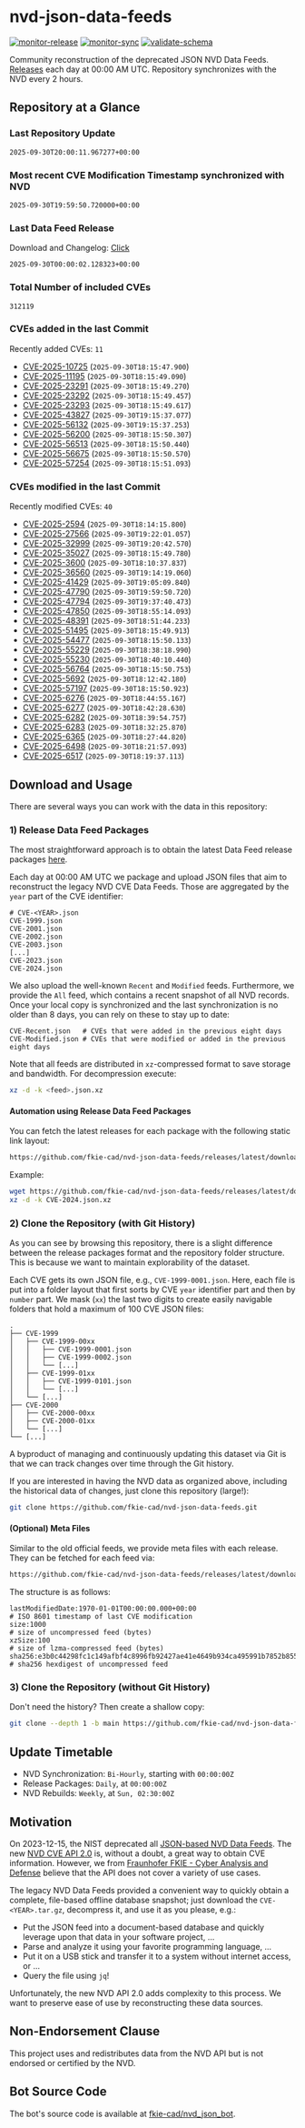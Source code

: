 # nvd-json-data-feeds

[![monitor-release](https://github.com/fkie-cad/nvd-json-data-feeds/actions/workflows/monitor_release.yml/badge.svg)](https://github.com/fkie-cad/nvd-json-data-feeds/actions/workflows/monitor_release.yml)
[![monitor-sync](https://github.com/fkie-cad/nvd-json-data-feeds/actions/workflows/monitor_sync.yml/badge.svg)](https://github.com/fkie-cad/nvd-json-data-feeds/actions/workflows/monitor_sync.yml)
[![validate-schema](https://github.com/fkie-cad/nvd-json-data-feeds/actions/workflows/validate_schema.yml/badge.svg)](https://github.com/fkie-cad/nvd-json-data-feeds/actions/workflows/validate_schema.yml)

Community reconstruction of the deprecated JSON NVD Data Feeds.
[Releases](https://github.com/fkie-cad/nvd-json-data-feeds/releases/latest) each day at 00:00 AM UTC.
Repository synchronizes with the NVD every 2 hours.

## Repository at a Glance

### Last Repository Update

```plain
2025-09-30T20:00:11.967277+00:00
```

### Most recent CVE Modification Timestamp synchronized with NVD

```plain
2025-09-30T19:59:50.720000+00:00
```

### Last Data Feed Release

Download and Changelog: [Click](https://github.com/fkie-cad/nvd-json-data-feeds/releases/latest)

```plain
2025-09-30T00:00:02.128323+00:00
```

### Total Number of included CVEs

```plain
312119
```

### CVEs added in the last Commit

Recently added CVEs: `11`

- [CVE-2025-10725](CVE-2025/CVE-2025-107xx/CVE-2025-10725.json) (`2025-09-30T18:15:47.900`)
- [CVE-2025-11195](CVE-2025/CVE-2025-111xx/CVE-2025-11195.json) (`2025-09-30T18:15:49.090`)
- [CVE-2025-23291](CVE-2025/CVE-2025-232xx/CVE-2025-23291.json) (`2025-09-30T18:15:49.270`)
- [CVE-2025-23292](CVE-2025/CVE-2025-232xx/CVE-2025-23292.json) (`2025-09-30T18:15:49.457`)
- [CVE-2025-23293](CVE-2025/CVE-2025-232xx/CVE-2025-23293.json) (`2025-09-30T18:15:49.617`)
- [CVE-2025-43827](CVE-2025/CVE-2025-438xx/CVE-2025-43827.json) (`2025-09-30T19:15:37.077`)
- [CVE-2025-56132](CVE-2025/CVE-2025-561xx/CVE-2025-56132.json) (`2025-09-30T19:15:37.253`)
- [CVE-2025-56200](CVE-2025/CVE-2025-562xx/CVE-2025-56200.json) (`2025-09-30T18:15:50.307`)
- [CVE-2025-56513](CVE-2025/CVE-2025-565xx/CVE-2025-56513.json) (`2025-09-30T18:15:50.440`)
- [CVE-2025-56675](CVE-2025/CVE-2025-566xx/CVE-2025-56675.json) (`2025-09-30T18:15:50.570`)
- [CVE-2025-57254](CVE-2025/CVE-2025-572xx/CVE-2025-57254.json) (`2025-09-30T18:15:51.093`)


### CVEs modified in the last Commit

Recently modified CVEs: `40`

- [CVE-2025-2594](CVE-2025/CVE-2025-25xx/CVE-2025-2594.json) (`2025-09-30T18:14:15.800`)
- [CVE-2025-27566](CVE-2025/CVE-2025-275xx/CVE-2025-27566.json) (`2025-09-30T19:22:01.057`)
- [CVE-2025-32999](CVE-2025/CVE-2025-329xx/CVE-2025-32999.json) (`2025-09-30T19:20:42.570`)
- [CVE-2025-35027](CVE-2025/CVE-2025-350xx/CVE-2025-35027.json) (`2025-09-30T18:15:49.780`)
- [CVE-2025-3600](CVE-2025/CVE-2025-36xx/CVE-2025-3600.json) (`2025-09-30T18:10:37.837`)
- [CVE-2025-36560](CVE-2025/CVE-2025-365xx/CVE-2025-36560.json) (`2025-09-30T19:14:19.060`)
- [CVE-2025-41429](CVE-2025/CVE-2025-414xx/CVE-2025-41429.json) (`2025-09-30T19:05:09.840`)
- [CVE-2025-47790](CVE-2025/CVE-2025-477xx/CVE-2025-47790.json) (`2025-09-30T19:59:50.720`)
- [CVE-2025-47794](CVE-2025/CVE-2025-477xx/CVE-2025-47794.json) (`2025-09-30T19:37:40.473`)
- [CVE-2025-47850](CVE-2025/CVE-2025-478xx/CVE-2025-47850.json) (`2025-09-30T18:55:14.093`)
- [CVE-2025-48391](CVE-2025/CVE-2025-483xx/CVE-2025-48391.json) (`2025-09-30T18:51:44.233`)
- [CVE-2025-51495](CVE-2025/CVE-2025-514xx/CVE-2025-51495.json) (`2025-09-30T18:15:49.913`)
- [CVE-2025-54477](CVE-2025/CVE-2025-544xx/CVE-2025-54477.json) (`2025-09-30T18:15:50.133`)
- [CVE-2025-55229](CVE-2025/CVE-2025-552xx/CVE-2025-55229.json) (`2025-09-30T18:38:18.990`)
- [CVE-2025-55230](CVE-2025/CVE-2025-552xx/CVE-2025-55230.json) (`2025-09-30T18:40:10.440`)
- [CVE-2025-56764](CVE-2025/CVE-2025-567xx/CVE-2025-56764.json) (`2025-09-30T18:15:50.753`)
- [CVE-2025-5692](CVE-2025/CVE-2025-56xx/CVE-2025-5692.json) (`2025-09-30T18:12:42.180`)
- [CVE-2025-57197](CVE-2025/CVE-2025-571xx/CVE-2025-57197.json) (`2025-09-30T18:15:50.923`)
- [CVE-2025-6276](CVE-2025/CVE-2025-62xx/CVE-2025-6276.json) (`2025-09-30T18:44:55.167`)
- [CVE-2025-6277](CVE-2025/CVE-2025-62xx/CVE-2025-6277.json) (`2025-09-30T18:42:28.630`)
- [CVE-2025-6282](CVE-2025/CVE-2025-62xx/CVE-2025-6282.json) (`2025-09-30T18:39:54.757`)
- [CVE-2025-6283](CVE-2025/CVE-2025-62xx/CVE-2025-6283.json) (`2025-09-30T18:32:25.870`)
- [CVE-2025-6365](CVE-2025/CVE-2025-63xx/CVE-2025-6365.json) (`2025-09-30T18:27:44.820`)
- [CVE-2025-6498](CVE-2025/CVE-2025-64xx/CVE-2025-6498.json) (`2025-09-30T18:21:57.093`)
- [CVE-2025-6517](CVE-2025/CVE-2025-65xx/CVE-2025-6517.json) (`2025-09-30T18:19:37.113`)


## Download and Usage

There are several ways you can work with the data in this repository:

### 1) Release Data Feed Packages

The most straightforward approach is to obtain the latest Data Feed release packages [here](https://github.com/fkie-cad/nvd-json-data-feeds/releases/latest).

Each day at 00:00 AM UTC we package and upload JSON files that aim to reconstruct the legacy NVD CVE Data Feeds.
Those are aggregated by the `year` part of the CVE identifier:

```
# CVE-<YEAR>.json
CVE-1999.json
CVE-2001.json
CVE-2002.json
CVE-2003.json
[...]
CVE-2023.json
CVE-2024.json
```

We also upload the well-known `Recent` and `Modified` feeds.
Furthermore, we provide the `All` feed, which contains a recent snapshot of all NVD records.
Once your local copy is synchronized and the last synchronization is no older than 8 days, you can rely on these to stay up to date:

```plain
CVE-Recent.json   # CVEs that were added in the previous eight days
CVE-Modified.json # CVEs that were modified or added in the previous eight days
```

Note that all feeds are distributed in `xz`-compressed format to save storage and bandwidth.
For decompression execute:

```sh
xz -d -k <feed>.json.xz
```

#### Automation using Release Data Feed Packages

You can fetch the latest releases for each package with the following static link layout:

```sh
https://github.com/fkie-cad/nvd-json-data-feeds/releases/latest/download/CVE-<YEAR>.json.xz
```

Example:

```sh
wget https://github.com/fkie-cad/nvd-json-data-feeds/releases/latest/download/CVE-2024.json.xz
xz -d -k CVE-2024.json.xz
```

### 2) Clone the Repository (with Git History)

As you can see by browsing this repository, there is a slight difference between the release packages format and the repository folder structure.
This is because we want to maintain explorability of the dataset.

Each CVE gets its own JSON file, e.g., `CVE-1999-0001.json`.
Here, each file is put into a folder layout that first sorts by CVE `year` identifier part and then by `number` part.
We mask (`xx`) the last two digits to create easily navigable folders that hold a maximum of 100 CVE JSON files:

```plain
.
├── CVE-1999
│   ├── CVE-1999-00xx
│   │   ├── CVE-1999-0001.json
│   │   ├── CVE-1999-0002.json
│   │   └── [...]
│   ├── CVE-1999-01xx
│   │   ├── CVE-1999-0101.json
│   │   └── [...]
│   └── [...]
├── CVE-2000
│   ├── CVE-2000-00xx
│   ├── CVE-2000-01xx
│   └── [...]
└── [...]
```

A byproduct of managing and continuously updating this dataset via Git is that we can track changes over time through the Git history.

If you are interested in having the NVD data as organized above, including the historical data of changes, just clone this repository (large!):

```sh
git clone https://github.com/fkie-cad/nvd-json-data-feeds.git
```

#### (Optional) Meta Files

Similar to the old official feeds, we provide meta files with each release. They can be fetched for each feed via:

```sh
https://github.com/fkie-cad/nvd-json-data-feeds/releases/latest/download/CVE-<YEAR>.meta
```

The structure is as follows:

```plain
lastModifiedDate:1970-01-01T00:00:00.000+00:00                          # ISO 8601 timestamp of last CVE modification
size:1000                                                               # size of uncompressed feed (bytes)
xzSize:100                                                              # size of lzma-compressed feed (bytes)
sha256:e3b0c44298fc1c149afbf4c8996fb92427ae41e4649b934ca495991b7852b855 # sha256 hexdigest of uncompressed feed
```

### 3) Clone the Repository (without Git History)

Don't need the history? Then create a shallow copy:

```sh
git clone --depth 1 -b main https://github.com/fkie-cad/nvd-json-data-feeds.git
```


## Update Timetable

* NVD Synchronization: `Bi-Hourly`, starting with `00:00:00Z`
* Release Packages: `Daily`, at `00:00:00Z`
* NVD Rebuilds: `Weekly`, at `Sun, 02:30:00Z`


## Motivation

On 2023-12-15, the NIST deprecated all [JSON-based NVD Data Feeds](https://nvd.nist.gov/vuln/data-feeds#divRetirementBanner-1).
The new [NVD CVE API 2.0](https://nvd.nist.gov/developers/vulnerabilities) is, without a doubt, a great way to obtain CVE information.
However, we from [Fraunhofer FKIE - Cyber Analysis and Defense](https://www.fkie.fraunhofer.de/en/departments/cad.html) believe that the API does not cover a variety of use cases.

The legacy NVD Data Feeds provided a convenient way to quickly obtain a complete, file-based offline database snapshot; just download the `CVE-<YEAR>.tar.gz`, decompress it, and use it as you please, e.g.:

- Put the JSON feed into a document-based database and quickly leverage upon that data in your software project, ...
- Parse and analyze it using your favorite programming language, ...
- Put it on a USB stick and transfer it to a system without internet access, or ...
- Query the file using `jq`!

Unfortunately, the new NVD API 2.0 adds complexity to this process.
We want to preserve ease of use by reconstructing these data sources.

## Non-Endorsement Clause

This project uses and redistributes data from the NVD API but is not endorsed or certified by the NVD.

## Bot Source Code

The bot's source code is available at [fkie-cad/nvd\_json\_bot](https://github.com/fkie-cad/nvd_json_bot).